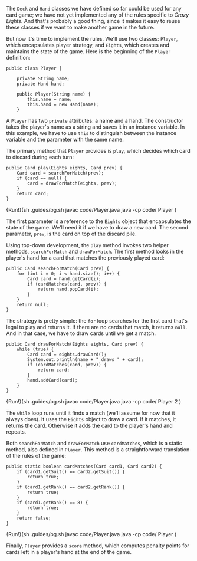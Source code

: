 The `Deck` and `Hand` classes we have defined so far could be used for any card game; we have not yet implemented any of the rules specific to *Crazy Eights*.
And that's probably a good thing, since it makes it easy to reuse these classes if we want to make another game in the future.

But now it's time to implement the rules.
We'll use two classes: `Player`, which encapsulates player strategy, and `Eights`, which creates and maintains the state of the game.
Here is the beginning of the `Player` definition:


```code
public class Player {

    private String name;
    private Hand hand;

    public Player(String name) {
        this.name = name;
        this.hand = new Hand(name);
    }
```

A `Player` has two `private` attributes: a name and a hand.
The constructor takes the player's name as a string and saves it in an instance variable.
In this example, we have to use `this` to distinguish between the instance variable and the parameter with the same name.

The primary method that `Player` provides is `play`, which decides which card to discard during each turn:

```code
public Card play(Eights eights, Card prev) {
    Card card = searchForMatch(prev);
    if (card == null) {
        card = drawForMatch(eights, prev);
    }
    return card;
}
```

{Run!}(sh .guides/bg.sh javac code/Player.java java -cp code/ Player )


The first parameter is a reference to the `Eights` object that encapsulates the state of the game.
We'll need it if we have to draw a new card.
The second parameter, `prev`, is the card on top of the discard pile.


Using top-down development, the `play` method invokes two helper methods, `searchForMatch` and `drawForMatch`.
The first method looks in the player's hand for a card that matches the previously played card:

```code
public Card searchForMatch(Card prev) {
    for (int i = 0; i < hand.size(); i++) {
        Card card = hand.getCard(i);
        if (cardMatches(card, prev)) {
            return hand.popCard(i);
        }
    }
    return null;
}
```

The strategy is pretty simple: the `for` loop searches for the first card that's legal to play and returns it.
If there are no cards that match, it returns `null`.
And in that case, we have to draw cards until we get a match.

```code
public Card drawForMatch(Eights eights, Card prev) {
    while (true) {
        Card card = eights.drawCard();
        System.out.println(name + " draws " + card);
        if (cardMatches(card, prev)) {
            return card;
        }
        hand.addCard(card);
    }
}
```

{Run!}(sh .guides/bg.sh javac code/Player.java java -cp code/ Player 2 )


The `while` loop runs until it finds a match (we'll assume for now that it always does).
It uses the `Eights` object to draw a card.
If it matches, it returns the card.
Otherwise it adds the card to the player's hand and repeats.

Both `searchForMatch` and `drawForMatch` use `cardMatches`, which is a static method, also defined in `Player`.
This method is a straightforward translation of the rules of the game:

```code
public static boolean cardMatches(Card card1, Card card2) {
    if (card1.getSuit() == card2.getSuit()) {
        return true;
    }
    if (card1.getRank() == card2.getRank()) {
        return true;
    }
    if (card1.getRank() == 8) {
        return true;
    }
    return false;
}
```

{Run!}(sh .guides/bg.sh javac code/Player.java java -cp code/ Player )


Finally, `Player` provides a `score` method, which computes penalty points for cards left in a player's hand at the end of the game.